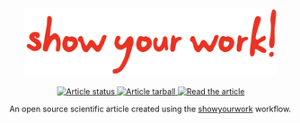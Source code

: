 <p align="center">
<a href="https://github.com/showyourwork/showyourwork">
<img width = "450" src="https://raw.githubusercontent.com/showyourwork/.github/main/images/showyourwork.png" alt="showyourwork"/>
</a>
<br>
<br>
<a href="https://github.com/afarah18/spectral-sirens-with-GPs/actions/workflows/build.yml">
<img src="https://github.com/afarah18/spectral-sirens-with-GPs/actions/workflows/build.yml/badge.svg?branch=main" alt="Article status"/>
</a>
<a href="https://github.com/afarah18/spectral-sirens-with-GPs/raw/main-pdf/arxiv.tar.gz">
<img src="https://img.shields.io/badge/article-tarball-blue.svg?style=flat" alt="Article tarball"/>
</a>
<a href="https://github.com/afarah18/spectral-sirens-with-GPs/raw/main-pdf/ms.pdf">
<img src="https://img.shields.io/badge/article-pdf-blue.svg?style=flat" alt="Read the article"/>
</a>
</p>

An open source scientific article created using the [showyourwork](https://github.com/showyourwork/showyourwork) workflow.
